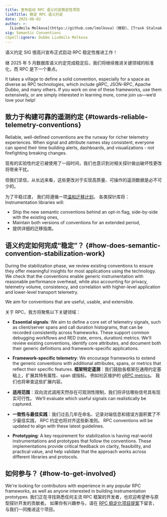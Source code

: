 ```yaml
---
title: 宣布启动 RPC 语义约定稳定性项目
linkTitle: 稳定 RPC 语义约定
date: 2025-06-02
author: >-
  [Liudmila Molkova](https://github.com/lmolkova)（微软）、[Trask Stalnaker](https://github.com/trask)（微软）
sig: Semantic Conventions
cSpell:ignore: Dubbo Liudmila Molkova
---
```


语义约定 SIG 很高兴宣布正式启动 RPC 稳定性推进工作！

继 2025 年 5 月数据库语义约定完成稳定后，我们将继续推进关键领域的标准化，而 RPC 是下一个重点。

It takes a village to define a solid convention, especially for a space as
diverse as RPC technologies, which include gRPC, JSON-RPC, Apache Dubbo, and
many others. If you work on one of these frameworks, use them extensively, or
are simply interested in learning more, come join us—we’d love your help!

## 致力于构建可靠的遥测约定 {#towards-reliable-telemetry-conventions}

Reliable, well-defined conventions are the runway for richer telemetry
experiences. When signal and attribute names stay consistent, everyone can spend
their time building alerts, dashboards, and visualizations - not firefighting
breaking changes.

现有的实验性约定已被使用了一段时间，我们也意识到对相关探针做出破坏性更改将带来干扰。

但我们坚信，从长远来看，这些更改对于实现高质量、可操作的遥测数据是必不可少的。

为了平稳过渡，
我们将遵循一项[温和迁移计划](https://github.com/open-telemetry/semantic-conventions/blob/v1.34.0/docs/rpc/rpc-spans.md?plain=1#L26-L50)。
各类探针库将：
Instrumentation libraries will:

- Ship the new semantic conventions behind an opt-in flag, side-by-side with the
  existing ones,
- Maintain both versions of conventions for an extended period,
- 提供详细的迁移指南。

## 语义约定如何完成“稳定”？ {#how-does-semantic-convention-stabilization-work}

During the stabilization phase, we review existing conventions to ensure they
offer meaningful insights for most applications using the technology. We check
that the conventions enable generic instrumentation with reasonable performance
overhead, while also accounting for privacy, telemetry volume, consistency, and
correlation with higher-level application and lower-level transport telemetry.

We aim for conventions that are useful, usable, and extensible.

关于 RPC，我方将聚焦以下关键领域：

- **Essential signals**: We aim to define a core set of telemetry signals, such
  as client/server spans and call duration histograms, that can be recorded
  consistently across frameworks. These support common debugging workflows and
  RED (rate, errors, duration) metrics. We'll review existing conventions,
  identify core attributes, and document both their generic definitions and
  framework-specific applications.

- **Framework-specific telemetry**: We encourage frameworks to extend the
  generic conventions with additional attributes, spans, or metrics that reflect
  their specific features. **框架特定遥测**：我们鼓励各框架在通用约定基础上，扩展其特有属性、span 或指标。
  例如社区维护的 [gRPC metrics](https://grpc.io/docs/guides/opentelemetry-metrics/)。
  我们也将审查这些扩展内容。

- **适用范围**：双向流式调用天然存在可观测性限制，我们将评估哪些信号具有现实可行性。 We’ll evaluate which useful signals can realistically be
  captured.

- **一致性与最佳实践**：我们过去几年在命名、记录对端信息和错误方面积累了不少最佳实践，
  RPC 约定也将对齐这些新准则。 RPC conventions
  will be updated to align with these latest guidelines.

- **Prototyping**: A key requirement for stabilization is having real-world
  instrumentations and prototypes that follow the conventions. These
  implementations provide critical feedback on clarity, feasibility, and
  practical value, and help validate that the approach works across different
  libraries and protocols.

## 如何参与？ {#how-to-get-involved}

We're looking for contributors with experience in any popular RPC frameworks, as
well as anyone interested in building instrumentation prototypes. 我们正在寻找熟悉任何主流 RPC 框架的开发者，也欢迎希望参与原型探针开发的贡献者。
如果你有兴趣参与，请在
[RPC 稳定化项目提案](https://github.com/open-telemetry/community/issues/1859)下留言，
与我们一同推进这个项目。
